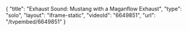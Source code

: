 {
    "title": "Exhaust Sound: Mustang with a Maganflow Exhaust",
    "type": "solo",
    "layout": "iframe-static",
    "videoId": "6649851",
    "url": "\/tvpembed\/6649851"
}